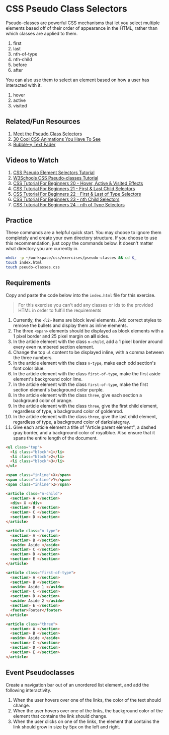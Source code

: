 # CSS Pseudo Class Selectors

Pseudo-classes are powerful CSS mechanisms that let you select multiple elements based off of their order of appearance in the HTML, rather than which classes are applied to them.

1. first
1. last
1. nth-of-type
1. nth-child
1. before
1. after

You can also use them to select an element based on how a user has interacted with it.

1. hover
1. active
1. visited

## Related/Fun Resources

1. [Meet the Pseudo Class Selectors](https://css-tricks.com/pseudo-class-selectors/)
1. [30 Cool CSS Animations You Have To See](https://www.hongkiat.com/blog/creative-css-animations/)
1. [Bubble-y Text Fader](https://codepen.io/thousand/pen/BcwAD)

## Videos to Watch

1. [CSS Pseudo Element Selectors Tutorial](https://www.youtube.com/watch?v=3hX5F2upeFQ)
1. [W3Schools CSS Pseudo-classes Tutorial](https://www.youtube.com/watch?v=gtY7VBru06Y)
1. [CSS Tutorial For Beginners 20 - Hover, Active & Visited Effects](https://www.youtube.com/watch?v=XT2PFpOyDzY)
1. [CSS Tutorial For Beginners 21 - First & Last Child Selectors](https://www.youtube.com/watch?v=UxHFB5_CSXc)
1. [CSS Tutorial For Beginners 22 - First & Last of Type Selectors](https://www.youtube.com/watch?v=7eVUWLv6gz4)
1. [CSS Tutorial For Beginners 23 - nth Child Selectors](https://www.youtube.com/watch?v=TVj1avJj8a8)
1. [CSS Tutorial For Beginners 24 - nth of Type Selectors](https://www.youtube.com/watch?v=E45xQZTgaUI)

## Practice

These commands are a helpful quick start. You may choose to ignore them completely and create your own directory structure. If you choose to use this recommendation, just copy the commands below. It doesn't matter what directory you are currently in.

```bash
mkdir -p ~/workspace/css/exercises/pseudo-classes && cd $_
touch index.html
touch pseudo-classes.css
```

## Requirements

Copy and paste the code below into the `index.html` file for this exercise.

> For this exercise you can't add any classes or ids to the provided HTML in order to fulfill the requirements

1. Currently, the `<li>` items are block level elements. Add correct styles to remove the bullets and display them as inline elements.
1. The three `<span>` elements should be displayed as block elements with a 1 pixel border and 25 pixel margin on **all** sides.
1. In the article element with the class `n-child`, add a 1 pixel border around every even numbered section element.
1. Change the top `ul` content to be displayed inline, with a comma between the three numbers.
1. In the article element with the class `n-type`, make each odd section's font color blue.
1. In the article element with the class `first-of-type`, make the first aside element's background color lime.
1. In the article element with the class `first-of-type`, make the first section element's background color purple.
1. In the article element with the class `three`, give each section a background color of orange.
1. In the article element with the class `three`, give the first child element, regardless of type, a background color of goldenrod.
1. In the article element with the class `three`, give the last child element, regardless of type, a background color of darkslategray.
1. Give each article element a title of "Article parent element", a dashed gray border, and a background color of royalblue. Also ensure that it spans the entire length of the document.


```html
<ul class="top">
  <li class="block">1</li>
  <li class="block">2</li>
  <li class="block">3</li>
</ul>

<span class="inline">X</span>
<span class="inline">Y</span>
<span class="inline">Z</span>

<article class="n-child">
  <section> A </section>
  <div> X </div>
  <section> B </section>
  <section> C </section>
  <section> D </section>
</article>

<article class="n-type">
  <section> A </section>
  <section> B </section>
  <aside> Aside </aside>
  <section> C </section>
  <section> D </section>
  <section> E </section>
</article>

<article class="first-of-type">
  <section> A </section>
  <section> B </section>
  <aside> Aside 1 </aside>
  <section> C </section>
  <section> D </section>
  <aside> Aside 2 </aside>
  <section> E </section>
  <footer>Footer</footer>
</article>

<article class="three">
  <section> A </section>
  <section> B </section>
  <aside> Aside </aside>
  <section> C </section>
  <section> D </section>
  <section> E </section>
</article>
```

## Event Pseudoclasses

Create a navigation bar out of an unordered list element, and add the following interactivity.

1. When the user hovers over one of the links, the color of the text should change.
1. When the user hovers over one of the links, the background color of the element that contains the link should change.
1. When the user clicks on one of the links, the element that contains the link should grow in size by 5px on the left and right.
